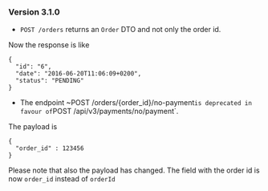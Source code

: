 ### Version 3.1.0

 - `POST /orders` returns an `Order` DTO and not only the order id. 
 
 Now the response is like
 
```
{
  "id": "6",
  "date": "2016-06-20T11:06:09+0200",
  "status": "PENDING"
}
```

 - The endpoint ~POST /orders/{order_id}/no-payment` is deprecated in favour of `POST /api/v3/payments/no/payment`.
 
The payload is

```
{
  "order_id" : 123456
}
```

Please note that also the payload has changed. The field with the order id is now `order_id` instead of `orderId`
